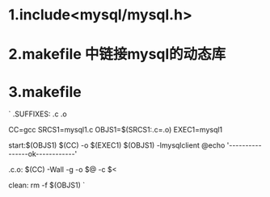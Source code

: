 # 1.include<mysql/mysql.h>
# 2.makefile 中链接mysql的动态库
# 3.makefile
`
.SUFFIXES: .c .o

CC=gcc
SRCS1=mysql1.c
OBJS1=$(SRCS1:.c=.o)
EXEC1=mysql1

start:$(OBJS1)
	$(CC) -o $(EXEC1) $(OBJS1) -lmysqlclient
	@echo '----------------ok------------'

.c.o:
	$(CC) -Wall -g -o $@ -c $<

clean:
	rm -f $(OBJS1)
`